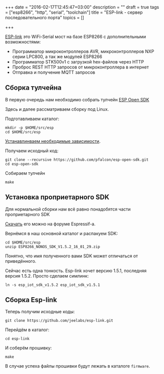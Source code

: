 +++
date = "2016-02-17T12:45:47+03:00"
description = ""
draft = true
tags = ["esp8266", "http", "serial", "toolchain"]
title = "ESP-link - сервер последовательного порта"
topics = []

+++

[ESP-link](https://github.com/jeelabs/esp-link) это WiFi-Serial мост на базе ESP8266 с дополнительными возможностями:

  * Программатор микроконтроллеров AVR, микроконтроллеров NXP серии LPC800, а так же модулей ESP8266
  * Программатор STK500v1 с загрузкой hex-файлов через HTTP
  * Проброс REST HTTP запросов от микроконтроллера в интернет
  * Отправка и получение MQTT запросов

Сборка тулчейна
---------------

В первую очередь нам необходимо собрать тулчейн [ESP Open SDK](https://github.com/pfalcon/esp-open-sdk)

Здесь и далее рассматриваем сборку под Linux.

Подготавливаем каталог:

~~~
mkdir -p $HOME/src/esp
cd $HOME/src/esp
~~~

[Устанавлинваем необходимые зависимости](https://github.com/pfalcon/esp-open-sdk#debianubuntu).

Получаем исходный код:

~~~
git clone --recursive https://github.com/pfalcon/esp-open-sdk.git
cd esp-open-sdk
~~~

Собираем тулчейн

~~~
make
~~~

Установка проприетарного SDK
----------------------------

Для нормальной сборки нам всё равно понадобятся части проприетарного SDK

[Скачать](http://bbs.espressif.com/viewtopic.php?f=46&t=850) его можно на форуме Espressif-а.


Вернёмся в наш основной каталог и распакуем SDK:

~~~
cd $HOME/src/esp
unzip ESP8266_NONOS_SDK_V1.5.2_16_01_29.zip
~~~

Понятно, что имя полученного вами SDK может отличаться от приведённого.

Сейчас есть одна тонкость. Esp-link хочет версию 1.5.1, последняя версия 1.5.2.
Просто сделаем симлинк:

~~~
ln -s esp_iot_sdk_v1.5.2 esp_iot_sdk_v1.5.1
~~~

Сборка Esp-link
---------------

Теперь получим исходные коды:

~~~
git clone https://github.com/jeelabs/esp-link.git
~~~

Перейдём в каталог:

~~~
cd esp-link
~~~

И соберём прошивку:

~~~
make
~~~

В случае успеха файлы прошивки будут лежать в каталоге `firmware`.

